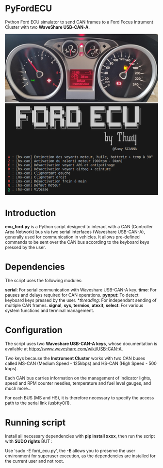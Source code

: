 # PyFordECU
Python Ford ECU simulator to send CAN frames to a Ford Focus Intrument Cluster with two **WaveShare USB-CAN-A**.

!["Python ECU Simulator Image"](images/ecu_ford.png "Python ECU Simulator")
!["Ford Focus Instrument Cluster Image"](images/instrument_cluster.png "Ford Focus Instrument Cluster")

# Introduction
**ecu_ford.py** is a Python script designed to interact with a CAN (Controller Area Network) bus via two serial interfaces (Waveshare USB-CAN-A), generally used for communication in vehicles. 
It allows pre-defined commands to be sent over the CAN bus according to the keyboard keys pressed by the user.

# Dependencies
The script uses the following modules:

**serial**: For serial communication with Waveshare USB-CAN-A key.
**time**: For pauses and delays required for CAN operations.
**pynput**: To detect keyboard keys pressed by the user.
**threading*: For independant sending of multiple CAN frames.
**signal**, **sys**, **termios**, **atexit**, **select**: For various system functions and terminal management.

# Configuration
The script uses two **Waveshare USB-CAN-A keys**, whose documentation is available at https://www.waveshare.com/wiki/USB-CAN-A.

Two keys because the **Instrument Cluster** works with two CAN buses called MS-CAN (Medium Speed - 125kbps) and HS-CAN (High Speed - 500 kbps).

Each CAN bus carries information on the management of indicator lights, speed and RPM counter needles, temperature and fuel level gauges, and much more...

For each BUS (MS and HS), it is therefore necessary to specify the access path to the serial link (usbtty0/1).

# Running script
Install all necessary dependencies with **pip install xxxx**, then run the script with **SUDO rights** BUT :

Use 'sudo -E ford_ecu.py', the **-E** allows you to preserve the user environment for superuser execution, as the dependencies are installed for the current user and not root.

